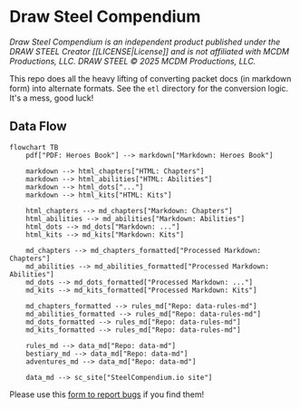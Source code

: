 # Draw Steel Compendium

_Draw Steel Compendium is an independent product published under the DRAW STEEL Creator [[LICENSE|License]] and is not affiliated with MCDM Productions, LLC. DRAW STEEL © 2025 MCDM Productions, LLC._

This repo does all the heavy lifting of converting packet docs (in markdown form) into alternate formats.  See the `etl`
directory for the conversion logic.  It's a mess, good luck!

## Data Flow

```mermaid
flowchart TB
    pdf["PDF: Heroes Book"] --> markdown["Markdown: Heroes Book"]
    
    markdown --> html_chapters["HTML: Chapters"]
    markdown --> html_abilities["HTML: Abilities"]
    markdown --> html_dots["..."]
    markdown --> html_kits["HTML: Kits"]
    
    html_chapters --> md_chapters["Markdown: Chapters"]
    html_abilities --> md_abilities["Markdown: Abilities"]
    html_dots --> md_dots["Markdown: ..."]
    html_kits --> md_kits["Markdown: Kits"]
    
    md_chapters --> md_chapters_formatted["Processed Markdown: Chapters"]
    md_abilities --> md_abilities_formatted["Processed Markdown: Abilities"]
    md_dots --> md_dots_formatted["Processed Markdown: ..."]
    md_kits --> md_kits_formatted["Processed Markdown: Kits"]
    
    md_chapters_formatted --> rules_md["Repo: data-rules-md"]
    md_abilities_formatted --> rules_md["Repo: data-rules-md"]
    md_dots_formatted --> rules_md["Repo: data-rules-md"]
    md_kits_formatted --> rules_md["Repo: data-rules-md"]
    
    rules_md --> data_md["Repo: data-md"]
    bestiary_md --> data_md["Repo: data-md"]
    adventures_md --> data_md["Repo: data-md"]

    data_md --> sc_site["SteelCompendium.io site"]
```

Please use this [form to report bugs](https://docs.google.com/forms/d/e/1FAIpQLSc6m-pZ0NLt2EArE-Tcxr-XbAPMyhu40ANHJKtyRvvwBd2LSw/viewform?usp=sharing&ouid=105036387964900154878) if you find them!